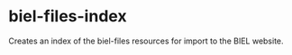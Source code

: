 biel-files-index
================

Creates an index of the biel-files resources for import to the BIEL
website.

